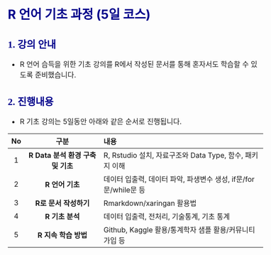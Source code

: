 <style>
div.gray pre {background-color:lightgray;}
div.gray pre.r {background-color:gray;}
</style>

<style type="text/css">

body{ /* Normal  */
      font-size: 16px;
  }
td {  /* Table  */
  font-size: 16px;
}
h1.title {
  font-size: 38px;
  color: Black;
}
h1 { /* Header 1 */
  font-size: 28px;
  font-weight: bold;
  color: DarkBlue;
}
h2 { /* Header 2 */
  font-size: 22px;
  font-weight: bold;
  font-family: NanumGothic;
  color: DarkBlue;
  
}
h3 { /* Header 3 */
  font-size: 18px;
  font-weight: bold;
  font-family: NanumGothic;
  color: DarkBlue;
}
code.r{ /* Code block */
    font-size: 12px;
}
    font-size: 14px;
}
</style>


# **R 언어 기초 과정 (5일 코스)**

## 1. 강의 안내
- R 언어 습득을 위한 기초 강의를 R에서 작성된 문서를 통해 
  혼자서도 학습할 수 있도록 준비했습니다.  

## 2. 진행내용 
- R 기초 강의는 5일동안 아래와 같은 순서로 진행됩니다.   
  

|No|구분|내용|
|:--:|:----:|:---------|
|1|**R Data 분석 환경 구축 및 기초**|R, Rstudio 설치, 자료구조와 Data Type, 함수, 패키지 이해|
|2|**R 언어 기초**|데이터 입출력, 데이터 파악, 파생변수 생성, if문/for문/while문 등|
|3|**R로 문서 작성하기**|Rmarkdown/xaringan 활용법|
|4|**R 기초 분석**|데이터 입출력, 전처리, 기술통계, 기초 통계|
|5|**R 지속 학습 방법**|Github, Kaggle 활용/통계학자 샘플 활용/커뮤니티 가입 등|
